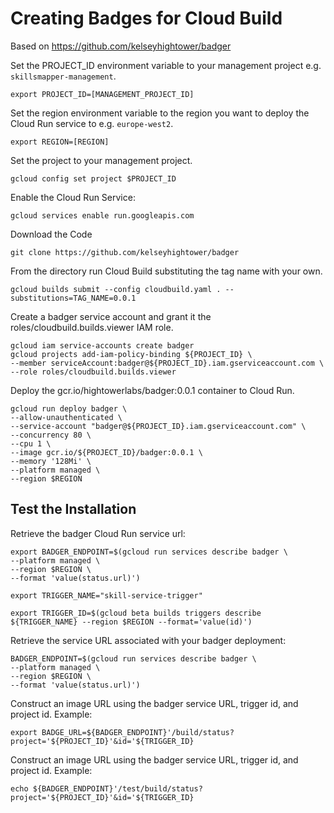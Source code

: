 # Creating Badges for Cloud Build

Based on https://github.com/kelseyhightower/badger

Set the PROJECT_ID environment variable to your management project e.g. `skillsmapper-management`.

```shell
export PROJECT_ID=[MANAGEMENT_PROJECT_ID]
```

Set the region environment variable to the region you want to deploy the Cloud Run service to e.g. `europe-west2`.

```shell
export REGION=[REGION]
```

Set the project to your management project.

```shell
gcloud config set project $PROJECT_ID
```

Enable the Cloud Run Service:

```shell
gcloud services enable run.googleapis.com
```

Download the Code

```shell
git clone https://github.com/kelseyhightower/badger
```

From the directory run Cloud Build substituting the tag name with your own.

```shell
gcloud builds submit --config cloudbuild.yaml . --substitutions=TAG_NAME=0.0.1
```

Create a badger service account and grant it the roles/cloudbuild.builds.viewer IAM role.

```shell
gcloud iam service-accounts create badger
gcloud projects add-iam-policy-binding ${PROJECT_ID} \
--member serviceAccount:badger@${PROJECT_ID}.iam.gserviceaccount.com \
--role roles/cloudbuild.builds.viewer
```

Deploy the gcr.io/hightowerlabs/badger:0.0.1 container to Cloud Run.

```shell
gcloud run deploy badger \
--allow-unauthenticated \
--service-account "badger@${PROJECT_ID}.iam.gserviceaccount.com" \
--concurrency 80 \
--cpu 1 \
--image gcr.io/${PROJECT_ID}/badger:0.0.1 \
--memory '128Mi' \
--platform managed \
--region $REGION
```

## Test the Installation

Retrieve the badger Cloud Run service url:

```shell
export BADGER_ENDPOINT=$(gcloud run services describe badger \
--platform managed \
--region $REGION \
--format 'value(status.url)')
```
```shell
export TRIGGER_NAME="skill-service-trigger"
```

```shell
export TRIGGER_ID=$(gcloud beta builds triggers describe ${TRIGGER_NAME} --region $REGION --format='value(id)')
```
Retrieve the service URL associated with your badger deployment:

```shell
BADGER_ENDPOINT=$(gcloud run services describe badger \
--platform managed \
--region $REGION \
--format 'value(status.url)')
```

Construct an image URL using the badger service URL, trigger id, and project id. Example:

```shell
export BADGE_URL=${BADGER_ENDPOINT}'/build/status?project='${PROJECT_ID}'&id='${TRIGGER_ID}
```

Construct an image URL using the badger service URL, trigger id, and project id. Example:

```shell
echo ${BADGER_ENDPOINT}'/test/build/status?project='${PROJECT_ID}'&id='${TRIGGER_ID}
```

